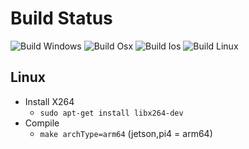 Build Status
==========================
![Build Windows](https://github.com/SoylentGraham/PopH264/workflows/Build%20Windows/badge.svg)
![Build Osx](https://github.com/SoylentGraham/PopH264/workflows/Build%20Osx/badge.svg)
![Build Ios](https://github.com/SoylentGraham/PopH264/workflows/Build%20Ios/badge.svg)
![Build Linux](https://github.com/SoylentGraham/PopH264/workflows/Build%20Linux/badge.svg)

Linux
----------------
- Install X264
  - `sudo apt-get install libx264-dev`
- Compile
  - `make archType=arm64` (jetson,pi4 = arm64)
